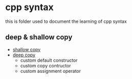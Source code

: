 # cpp syntax

this is folder used to document the learning of cpp syntax



## deep & shallow copy
* [shallow copy](https://github.com/danjiehu/cpp-playground/blob/main/cpp-syntax/shallow-copy.cpp)
* [deep copy](https://github.com/danjiehu/cpp-playground/blob/main/cpp-syntax/deep-copy.cpp)
  * custom default constructor
  * custom copy contructor
  * custom assignment operator

